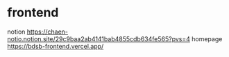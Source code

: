 # frontend
notion https://chaen-notio.notion.site/29c9baa2ab4141bab4855cdb634fe565?pvs=4
homepage https://bdsb-frontend.vercel.app/